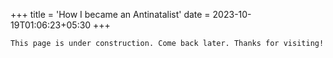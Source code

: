 +++
title = 'How I became an Antinatalist'
date = 2023-10-19T01:06:23+05:30
+++
```
This page is under construction. Come back later. Thanks for visiting!
```
